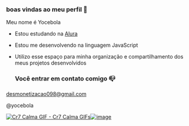 ###  boas vindas ao meu perfil 🩵

Meu nome é Yocebola

- Estou estudando na [Alura](https://www.alura.com.br)
- Estou me desenvolvendo na linguagem JavaScript
- Utilizo esse espaço para minha organização e compartilhamento dos meus projetos desenvolvidos

  ### Você entrar em contato comigo  📪

desmonetizacao098@gmail.com

@yocebola


[<img src="https://media1.tenor.com/m/J1jNpBUkqkYAAAAC/cr7-calma.gif" alt="Cr7 Calma GIF - Cr7 Calma GIFs"/>![image](https://github.com/theyocebola/yo/assets/169806472/6a4b4106-ab23-4742-9768-16486e849034)](https://media1.tenor.com/m/J1jNpBUkqkYAAAAC/cr7-calma.gif)










